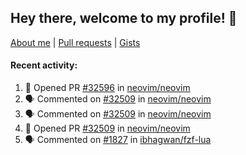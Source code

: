 ## Hey there, welcome to my profile! 👋

[About me](https://seandewar.github.io/)
 | [Pull requests](https://github.com/search?p=1&q=author%3Aseandewar+is%3Apr)
 | [Gists](https://gist.github.com/seandewar)

#### Recent activity:

<!--START_SECTION:activity-->
1. 💪 Opened PR [#32596](https://github.com/neovim/neovim/pull/32596) in [neovim/neovim](https://github.com/neovim/neovim)
2. 🗣 Commented on [#32509](https://github.com/neovim/neovim/pull/32509#issuecomment-2675960567) in [neovim/neovim](https://github.com/neovim/neovim)
3. 🗣 Commented on [#32509](https://github.com/neovim/neovim/pull/32509#issuecomment-2675271912) in [neovim/neovim](https://github.com/neovim/neovim)
4. 💪 Opened PR [#32509](https://github.com/neovim/neovim/pull/32509) in [neovim/neovim](https://github.com/neovim/neovim)
5. 🗣 Commented on [#1827](https://github.com/ibhagwan/fzf-lua/issues/1827#issuecomment-2661016879) in [ibhagwan/fzf-lua](https://github.com/ibhagwan/fzf-lua)
<!--END_SECTION:activity-->
